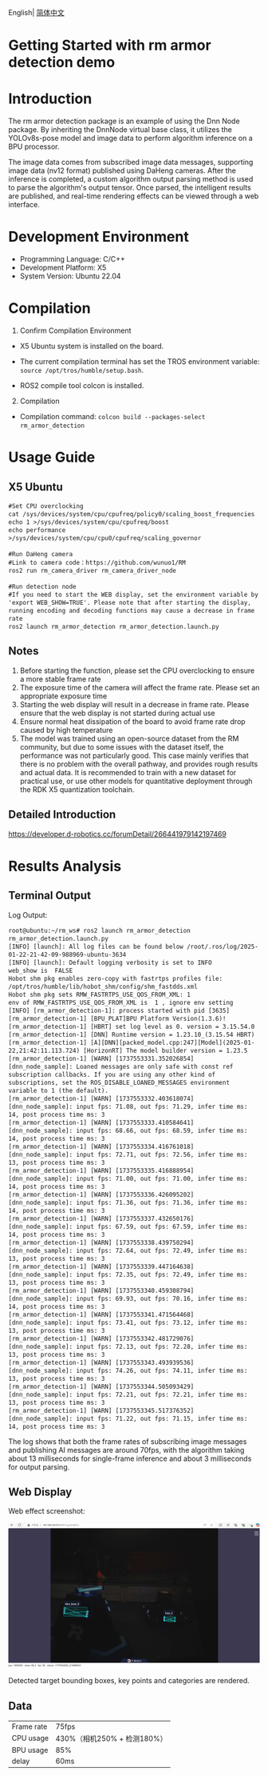 English| [简体中文](./README_cn.md)

Getting Started with rm armor detection demo
=======


# Introduction

The rm armor detection package is an example of using the Dnn Node package. By inheriting the DnnNode virtual base class, it utilizes the YOLOv8s-pose model and image data to perform algorithm inference on a BPU processor.

The image data comes from subscribed image data messages, supporting image data (nv12 format) published using DaHeng cameras. After the inference is completed, a custom algorithm output parsing method is used to parse the algorithm's output tensor. Once parsed, the intelligent results are published, and real-time rendering effects can be viewed through a web interface.

# Development Environment

- Programming Language: C/C++
- Development Platform: X5
- System Version: Ubuntu 22.04

# Compilation

1. Confirm Compilation Environment

- X5 Ubuntu system is installed on the board.

- The current compilation terminal has set the TROS environment variable: `source /opt/tros/humble/setup.bash`.

- ROS2 compile tool colcon is installed.

2. Compilation

- Compilation command: `colcon build --packages-select rm_armor_detection`

# Usage Guide

##  X5 Ubuntu

```shell
#Set CPU overclocking
cat /sys/devices/system/cpu/cpufreq/policy0/scaling_boost_frequencies
echo 1 >/sys/devices/system/cpu/cpufreq/boost
echo performance >/sys/devices/system/cpu/cpu0/cpufreq/scaling_governor

#Run DaHeng camera
#Link to camera code：https://github.com/wunuo1/RM
ros2 run rm_camera_driver rm_camera_driver_node

#Run detection node
#If you need to start the WEB display, set the environment variable by 'export WEB_SHOW=TRUE'. Please note that after starting the display, running encoding and decoding functions may cause a decrease in frame rate
ros2 launch rm_armor_detection rm_armor_detection.launch.py
```

## Notes
1. Before starting the function, please set the CPU overclocking to ensure a more stable frame rate
2. The exposure time of the camera will affect the frame rate. Please set an appropriate exposure time
3. Starting the web display will result in a decrease in frame rate. Please ensure that the web display is not started during actual use
4. Ensure normal heat dissipation of the board to avoid frame rate drop caused by high temperature
5. The model was trained using an open-source dataset from the RM community, but due to some issues with the dataset itself, the performance was not particularly good. This case mainly verifies that there is no problem with the overall pathway, and provides rough results and actual data. It is recommended to train with a new dataset for practical use, or use other models for quantitative deployment through the RDK X5 quantization toolchain.

## Detailed Introduction
https://developer.d-robotics.cc/forumDetail/266441979142197469

# Results Analysis

## Terminal Output

Log Output:

```text
root@ubuntu:~/rm_ws# ros2 launch rm_armor_detection rm_armor_detection.launch.py
[INFO] [launch]: All log files can be found below /root/.ros/log/2025-01-22-21-42-09-988969-ubuntu-3634
[INFO] [launch]: Default logging verbosity is set to INFO
web_show is  FALSE
Hobot shm pkg enables zero-copy with fastrtps profiles file: /opt/tros/humble/lib/hobot_shm/config/shm_fastdds.xml
Hobot shm pkg sets RMW_FASTRTPS_USE_QOS_FROM_XML: 1
env of RMW_FASTRTPS_USE_QOS_FROM_XML is  1 , ignore env setting
[INFO] [rm_armor_detection-1]: process started with pid [3635]
[rm_armor_detection-1] [BPU_PLAT]BPU Platform Version(1.3.6)!
[rm_armor_detection-1] [HBRT] set log level as 0. version = 3.15.54.0
[rm_armor_detection-1] [DNN] Runtime version = 1.23.10_(3.15.54 HBRT)
[rm_armor_detection-1] [A][DNN][packed_model.cpp:247][Model](2025-01-22,21:42:11.113.724) [HorizonRT] The model builder version = 1.23.5
[rm_armor_detection-1] [WARN] [1737553331.352026854] [dnn_node_sample]: Loaned messages are only safe with const ref subscription callbacks. If you are using any other kind of subscriptions, set the ROS_DISABLE_LOANED_MESSAGES environment variable to 1 (the default).
[rm_armor_detection-1] [WARN] [1737553332.403618074] [dnn_node_sample]: input fps: 71.08, out fps: 71.29, infer time ms: 14, post process time ms: 3
[rm_armor_detection-1] [WARN] [1737553333.410584641] [dnn_node_sample]: input fps: 68.66, out fps: 68.59, infer time ms: 14, post process time ms: 3
[rm_armor_detection-1] [WARN] [1737553334.416761018] [dnn_node_sample]: input fps: 72.71, out fps: 72.56, infer time ms: 13, post process time ms: 3
[rm_armor_detection-1] [WARN] [1737553335.416888954] [dnn_node_sample]: input fps: 71.00, out fps: 71.00, infer time ms: 14, post process time ms: 3
[rm_armor_detection-1] [WARN] [1737553336.426095202] [dnn_node_sample]: input fps: 71.36, out fps: 71.36, infer time ms: 14, post process time ms: 3
[rm_armor_detection-1] [WARN] [1737553337.432650176] [dnn_node_sample]: input fps: 67.59, out fps: 67.59, infer time ms: 14, post process time ms: 3
[rm_armor_detection-1] [WARN] [1737553338.439750294] [dnn_node_sample]: input fps: 72.64, out fps: 72.49, infer time ms: 13, post process time ms: 3
[rm_armor_detection-1] [WARN] [1737553339.447164638] [dnn_node_sample]: input fps: 72.35, out fps: 72.49, infer time ms: 13, post process time ms: 3
[rm_armor_detection-1] [WARN] [1737553340.459308794] [dnn_node_sample]: input fps: 69.93, out fps: 70.16, infer time ms: 14, post process time ms: 3
[rm_armor_detection-1] [WARN] [1737553341.471564468] [dnn_node_sample]: input fps: 73.41, out fps: 73.12, infer time ms: 13, post process time ms: 3
[rm_armor_detection-1] [WARN] [1737553342.481729076] [dnn_node_sample]: input fps: 72.13, out fps: 72.28, infer time ms: 13, post process time ms: 3
[rm_armor_detection-1] [WARN] [1737553343.493939536] [dnn_node_sample]: input fps: 74.26, out fps: 74.11, infer time ms: 13, post process time ms: 3
[rm_armor_detection-1] [WARN] [1737553344.505093429] [dnn_node_sample]: input fps: 72.21, out fps: 72.21, infer time ms: 13, post process time ms: 3
[rm_armor_detection-1] [WARN] [1737553345.517376352] [dnn_node_sample]: input fps: 71.22, out fps: 71.15, infer time ms: 14, post process time ms: 3

```

The log shows that both the frame rates of subscribing image messages and publishing AI messages are around 70fps, with the algorithm taking about 13 milliseconds for single-frame inference and about 3 milliseconds for output parsing.

## Web Display

Web effect screenshot:

![image](./render/result.jpg)

Detected target bounding boxes, key points and categories are rendered.

## Data
|           |       |
|----------|-------|
|Frame rate   |75fps  |
|CPU usage    |430%（相机250% + 检测180%）|
|BPU usage    |85%    |
|delay         |60ms   |